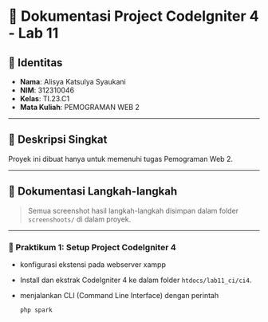 # 📘 Dokumentasi Project CodeIgniter 4 - Lab 11

## 🧕 Identitas

- **Nama**: Alisya Katsulya Syaukani 
- **NIM**: 312310046
- **Kelas**: TI.23.C1  
- **Mata Kuliah**: PEMOGRAMAN WEB 2  

---

## 📁 Deskripsi Singkat

Proyek ini dibuat hanya untuk memenuhi tugas Pemograman Web 2.

---

## 📸 Dokumentasi Langkah-langkah

> Semua screenshot hasil langkah-langkah disimpan dalam folder `screenshoots/` di dalam proyek.

---

### 🔧 Praktikum 1: Setup Project CodeIgniter 4

- konfigurasi ekstensi pada webserver xampp
- Install dan ekstrak CodeIgniter 4 ke dalam folder `htdocs/lab11_ci/ci4`.
- menjalankan CLI (Command Line Interface) dengan perintah
  
  ```php spark```
  
